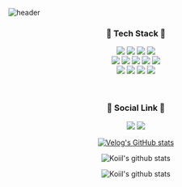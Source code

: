 ![header](https://capsule-render.vercel.app/api?&type=waving&color=gradient&text=Koiil&height=300&animation=twinkling)

<h3 align="center">📌 Tech Stack 📌</h3>
<p align="center">
<img src="https://img.shields.io/badge/HTML5-E34F26?style=flat-square&logo=HTML5&logoColor=white"/></a>
<img src="https://img.shields.io/badge/CSS-1572B6?style=flat-square&logo=CSS3&logoColor=white"/></a>
<img src="https://img.shields.io/badge/JavaScript-F7DF1E?style=flat-square&logo=JavaScript&logoColor=white"/></a>
<img src="https://img.shields.io/badge/jQuery-0769AD?style=flat-square&logo=jQuery&logoColor=white"/></a>
<br>
<img src="https://img.shields.io/badge/Python-3766AB?style=flat-square&logo=Python&logoColor=white"/></a> 
<img src="https://img.shields.io/badge/Java-007369?style=flat-square&logo=Java&logoColor=white"/></a> 
<img src="https://img.shields.io/badge/Spring-6DB33F?style=flat-square&logo=Spring&logoColor=white"/></a>
<img src="https://img.shields.io/badge/Django-092E20?style=flat-square&logo=Django&logoColor=white"/></a> 
<img src="https://img.shields.io/badge/Flask-000000?style=flat-square&logo=Flask&logoColor=white"/></a> 
<br>
<img src="https://img.shields.io/badge/Oracle-F80000?style=flat-square&logo=Oracle&logoColor=white"/></a>
<img src="https://img.shields.io/badge/MySQL-4479A1?style=flat-square&logo=MySQL&logoColor=white"/></a>
<img src="https://img.shields.io/badge/MariaDB-003545?style=flat-square&logo=MariaDB&logoColor=white"/></a>
<img src="https://img.shields.io/badge/Slack-4A154B?style=flat-square&logo=Slack&logoColor=white"/></a>

</p>
<br>


<h3 align="center">📌 Social Link 📌</h3>
<div align="center">
  
<a href="https://velog.io/@_koiil"><img src="https://img.shields.io/badge/Tech%20Blog-11B48A?style=flat-square&logo=Vimeo&logoColor=white&link=https://velog.io/@_koiil"/></a>
 <a href="mailto:rachel3486@gmail.com"><img src="https://img.shields.io/badge/Gmail-d14836?style=flat-square&logo=Gmail&logoColor=white&link=mailto:gameclow2@gmail.com"/></a>

[![Velog's GitHub stats](https://velog-readme-stats.vercel.app/api?name=_koiil)](https://github.com/rachel5004/velog-readme-stats)




![Koiil's github stats](https://github-readme-stats.vercel.app/api?username=rachel5004&show_icons=true&theme=dracula)

![Koiil's github stats](https://github-readme-stats.vercel.app/api/top-langs/?username=rachel5004&layout=compact&theme=dracula)

  
  
  </div>
<!--
[![solved.ac tier](http://mazassumnida.wtf/api/generate_badge?boj=Daang)](https://solved.ac/Daang)


[![Hits](https://hits.seeyoufarm.com/api/count/incr/badge.svg?url=https%3A%2F%2Fgithub.com%2Frache5004&count_bg=%2379C83D&title_bg=%23555555&icon=&icon_color=%23E7E7E7&title=hits&edge_flat=false)](https://hits.seeyoufarm.com)

-->
![footer](https://capsule-render.vercel.app/api?&type=waving&color=gradient&section=footer&height=250&reversal=true)

<!--
**rachel5004/rachel5004** is a ✨ _special_ ✨ repository because its `README.md` (this file) appears on your GitHub profile.

Here are some ideas to get you started:

- 🔭 I’m currently working on ...




- 🌱 I’m currently learning ...
- 👯 I’m looking to collaborate on ...
- 🤔 I’m looking for help with ...
- 💬 Ask me about ...
- 📫 How to reach me: ...
- 😄 Pronouns: ...
- ⚡ Fun fact: ...
-->
